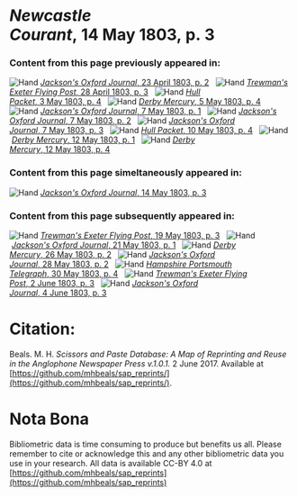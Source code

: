 # *Newcastle Courant*, 14 May 1803, p. 3  
  
### Content from this page previously appeared in:  
![Hand](http://scissorsandpaste.net/wp-content/uploads/2017/06/smallhandpointer.png) [*Jackson's Oxford Journal*, 23 April 1803, p. 2](https://mhbeals.github.io/sap_html/Jackson's-Oxford-Journal/Jackson's-Oxford-Journal-23-April-1803-p-2)  
![Hand](http://scissorsandpaste.net/wp-content/uploads/2017/06/smallhandpointer.png) [*Trewman's Exeter Flying Post*, 28 April 1803, p. 3](https://mhbeals.github.io/sap_html/Trewman's-Exeter-Flying-Post/Trewman's-Exeter-Flying-Post-28-April-1803-p-3)  
![Hand](http://scissorsandpaste.net/wp-content/uploads/2017/06/smallhandpointer.png) [*Hull Packet*, 3 May 1803, p. 4](https://mhbeals.github.io/sap_html/Hull-Packet/Hull-Packet-3-May-1803-p-4)  
![Hand](http://scissorsandpaste.net/wp-content/uploads/2017/06/smallhandpointer.png) [*Derby Mercury*, 5 May 1803, p. 4](https://mhbeals.github.io/sap_html/Derby-Mercury/Derby-Mercury-5-May-1803-p-4)  
![Hand](http://scissorsandpaste.net/wp-content/uploads/2017/06/smallhandpointer.png) [*Jackson's Oxford Journal*, 7 May 1803, p. 1](https://mhbeals.github.io/sap_html/Jackson's-Oxford-Journal/Jackson's-Oxford-Journal-7-May-1803-p-1)  
![Hand](http://scissorsandpaste.net/wp-content/uploads/2017/06/smallhandpointer.png) [*Jackson's Oxford Journal*, 7 May 1803, p. 2](https://mhbeals.github.io/sap_html/Jackson's-Oxford-Journal/Jackson's-Oxford-Journal-7-May-1803-p-2)  
![Hand](http://scissorsandpaste.net/wp-content/uploads/2017/06/smallhandpointer.png) [*Jackson's Oxford Journal*, 7 May 1803, p. 3](https://mhbeals.github.io/sap_html/Jackson's-Oxford-Journal/Jackson's-Oxford-Journal-7-May-1803-p-3)  
![Hand](http://scissorsandpaste.net/wp-content/uploads/2017/06/smallhandpointer.png) [*Hull Packet*, 10 May 1803, p. 4](https://mhbeals.github.io/sap_html/Hull-Packet/Hull-Packet-10-May-1803-p-4)  
![Hand](http://scissorsandpaste.net/wp-content/uploads/2017/06/smallhandpointer.png) [*Derby Mercury*, 12 May 1803, p. 1](https://mhbeals.github.io/sap_html/Derby-Mercury/Derby-Mercury-12-May-1803-p-1)  
![Hand](http://scissorsandpaste.net/wp-content/uploads/2017/06/smallhandpointer.png) [*Derby Mercury*, 12 May 1803, p. 4](https://mhbeals.github.io/sap_html/Derby-Mercury/Derby-Mercury-12-May-1803-p-4)  
  
### Content from this page simeltaneously appeared in:  
![Hand](http://scissorsandpaste.net/wp-content/uploads/2017/06/smallhandpointer.png) [*Jackson's Oxford Journal*, 14 May 1803, p. 3](https://mhbeals.github.io/sap_html/Jackson's-Oxford-Journal/Jackson's-Oxford-Journal-14-May-1803-p-3)  
  
### Content from this page subsequently appeared in:  
![Hand](http://scissorsandpaste.net/wp-content/uploads/2017/06/smallhandpointer.png) [*Trewman's Exeter Flying Post*, 19 May 1803, p. 3](https://mhbeals.github.io/sap_html/Trewman's-Exeter-Flying-Post/Trewman's-Exeter-Flying-Post-19-May-1803-p-3)  
![Hand](http://scissorsandpaste.net/wp-content/uploads/2017/06/smallhandpointer.png) [*Jackson's Oxford Journal*, 21 May 1803, p. 1](https://mhbeals.github.io/sap_html/Jackson's-Oxford-Journal/Jackson's-Oxford-Journal-21-May-1803-p-1)  
![Hand](http://scissorsandpaste.net/wp-content/uploads/2017/06/smallhandpointer.png) [*Derby Mercury*, 26 May 1803, p. 2](https://mhbeals.github.io/sap_html/Derby-Mercury/Derby-Mercury-26-May-1803-p-2)  
![Hand](http://scissorsandpaste.net/wp-content/uploads/2017/06/smallhandpointer.png) [*Jackson's Oxford Journal*, 28 May 1803, p. 2](https://mhbeals.github.io/sap_html/Jackson's-Oxford-Journal/Jackson's-Oxford-Journal-28-May-1803-p-2)  
![Hand](http://scissorsandpaste.net/wp-content/uploads/2017/06/smallhandpointer.png) [*Hampshire Portsmouth Telegraph*, 30 May 1803, p. 4](https://mhbeals.github.io/sap_html/Hampshire-Portsmouth-Telegraph/Hampshire-Portsmouth-Telegraph-30-May-1803-p-4)  
![Hand](http://scissorsandpaste.net/wp-content/uploads/2017/06/smallhandpointer.png) [*Trewman's Exeter Flying Post*, 2 June 1803, p. 3](https://mhbeals.github.io/sap_html/Trewman's-Exeter-Flying-Post/Trewman's-Exeter-Flying-Post-2-June-1803-p-3)  
![Hand](http://scissorsandpaste.net/wp-content/uploads/2017/06/smallhandpointer.png) [*Jackson's Oxford Journal*, 4 June 1803, p. 3](https://mhbeals.github.io/sap_html/Jackson's-Oxford-Journal/Jackson's-Oxford-Journal-4-June-1803-p-3)  


# Citation: 

Beals. M. H. *Scissors and Paste Database: A Map of Reprinting and Reuse in the Anglophone Newspaper Press v.1.0.1.* 2 June 2017. Available at [https://github.com/mhbeals/sap_reprints/](https://github.com/mhbeals/sap_reprints/). 

# Nota Bona

Bibliometric data is time consuming to produce but benefits us all. Please remember to cite or acknowledge this and any other bibliometric data you use in your research. All data is available CC-BY 4.0 at [https://github.com/mhbeals/sap_reprints](https://github.com/mhbeals/sap_reprints)